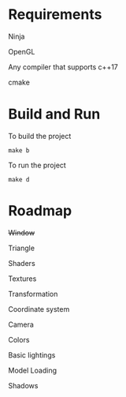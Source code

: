 # Requirements

  Ninja

  OpenGL

  Any compiler that supports c++17

  cmake


# Build and Run
To build the project

    make b 

To run the project

    make d

  # Roadmap
  ~~Window~~
  
  Triangle
  
  Shaders
  
  Textures
  
  Transformation
  
  Coordinate system
  
  Camera
  
  Colors
  
  Basic lightings
  
  Model Loading
  
  Shadows
  
